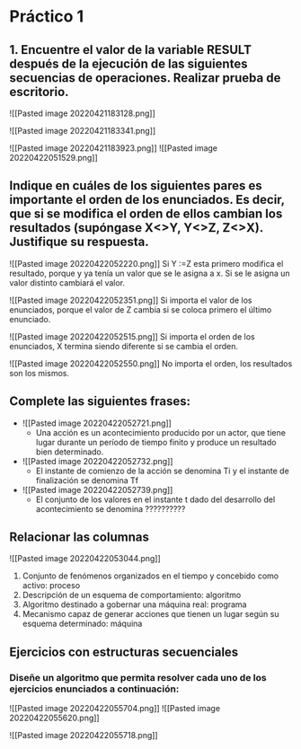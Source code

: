# Práctico 1 

## 1. Encuentre el valor de la variable RESULT después de la ejecución de las siguientes secuencias de operaciones. Realizar prueba de escritorio.
![[Pasted image 20220421183128.png]]

![[Pasted image 20220421183341.png]]

![[Pasted image 20220421183923.png]]
![[Pasted image 20220422051529.png]]


## Indique en cuáles de los siguientes pares es importante el orden de los enunciados. Es decir, que si se modifica el orden de ellos cambian los resultados (supóngase X<>Y, Y<>Z, Z<>X). Justifique su respuesta.

![[Pasted image 20220422052220.png]]
Si Y :=Z esta primero modifica el resultado, porque y ya tenía un valor que se le asigna a x. Si se le asigna un valor distinto cambiará el valor. 

![[Pasted image 20220422052351.png]]
Si importa el valor de los enunciados, porque el valor de Z cambia si se coloca primero el último enunciado.

![[Pasted image 20220422052515.png]]
Si importa el orden de los enunciados, X termina siendo diferente si se cambia el orden. 


![[Pasted image 20220422052550.png]]
No importa el orden, los resultados son los mismos. 


## Complete las siguientes frases:
+ ![[Pasted image 20220422052721.png]]
	+ Una acción es un acontecimiento producido por un actor, que tiene lugar durante un período de tiempo finito y produce un resultado bien determinado.
+ ![[Pasted image 20220422052732.png]]
	+ El instante de comienzo de la acción se denomina Ti y el instante de finalización se denomina Tf
+ ![[Pasted image 20220422052739.png]]
	+ El conjunto de los valores en el instante t dado del desarrollo del acontecimiento se denomina ??????????




## Relacionar las columnas
![[Pasted image 20220422053044.png]]
1. Conjunto de fenómenos organizados en el tiempo y concebido como activo:  proceso
2. Descripción de un esquema de comportamiento:  algoritmo
3. Algoritmo destinado a gobernar una máquina real:  programa
4. Mecanismo capaz de generar acciones que tienen un lugar según su esquema determinado: máquina

## Ejercicios con estructuras secuenciales
### Diseñe un algoritmo que permita resolver cada uno de los ejercicios enunciados a continuación:
![[Pasted image 20220422055704.png]]
![[Pasted image 20220422055620.png]]

![[Pasted image 20220422055718.png]]















































